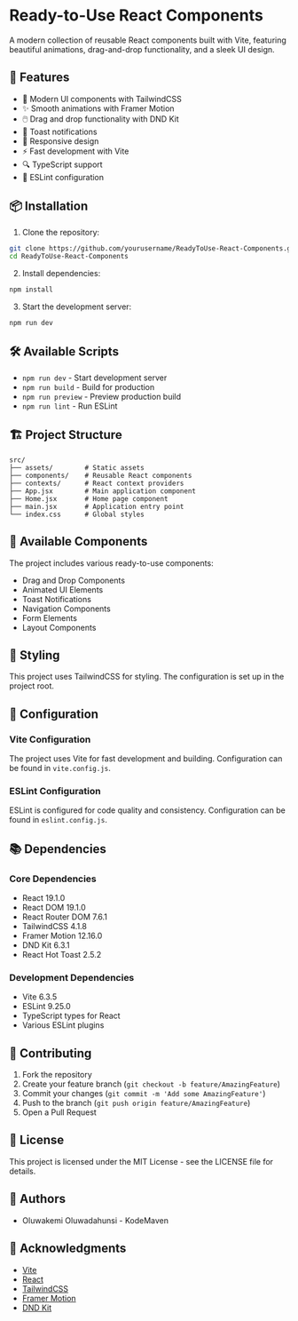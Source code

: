 # Ready-to-Use React Components

A modern collection of reusable React components built with Vite, featuring beautiful animations, drag-and-drop functionality, and a sleek UI design.

## 🚀 Features

- 🎨 Modern UI components with TailwindCSS
- ✨ Smooth animations with Framer Motion
- 🖱️ Drag and drop functionality with DND Kit
- 🔔 Toast notifications
- 📱 Responsive design
- ⚡ Fast development with Vite
- 🔍 TypeScript support
- 🎯 ESLint configuration

## 📦 Installation

1. Clone the repository:
```bash
git clone https://github.com/yourusername/ReadyToUse-React-Components.git
cd ReadyToUse-React-Components
```

2. Install dependencies:
```bash
npm install
```

3. Start the development server:
```bash
npm run dev
```

## 🛠️ Available Scripts

- `npm run dev` - Start development server
- `npm run build` - Build for production
- `npm run preview` - Preview production build
- `npm run lint` - Run ESLint

## 🏗️ Project Structure

```
src/
├── assets/        # Static assets
├── components/    # Reusable React components
├── contexts/      # React context providers
├── App.jsx        # Main application component
├── Home.jsx       # Home page component
├── main.jsx       # Application entry point
└── index.css      # Global styles
```

## 🧩 Available Components

The project includes various ready-to-use components:

- Drag and Drop Components
- Animated UI Elements
- Toast Notifications
- Navigation Components
- Form Elements
- Layout Components

## 🎨 Styling

This project uses TailwindCSS for styling. The configuration is set up in the project root.

## 🔧 Configuration

### Vite Configuration
The project uses Vite for fast development and building. Configuration can be found in `vite.config.js`.

### ESLint Configuration
ESLint is configured for code quality and consistency. Configuration can be found in `eslint.config.js`.

## 📚 Dependencies

### Core Dependencies
- React 19.1.0
- React DOM 19.1.0
- React Router DOM 7.6.1
- TailwindCSS 4.1.8
- Framer Motion 12.16.0
- DND Kit 6.3.1
- React Hot Toast 2.5.2

### Development Dependencies
- Vite 6.3.5
- ESLint 9.25.0
- TypeScript types for React
- Various ESLint plugins

## 🤝 Contributing

1. Fork the repository
2. Create your feature branch (`git checkout -b feature/AmazingFeature`)
3. Commit your changes (`git commit -m 'Add some AmazingFeature'`)
4. Push to the branch (`git push origin feature/AmazingFeature`)
5. Open a Pull Request

## 📝 License

This project is licensed under the MIT License - see the LICENSE file for details.

## 👥 Authors

- Oluwakemi Oluwadahunsi - KodeMaven

## 🙏 Acknowledgments

- [Vite](https://vitejs.dev/)
- [React](https://reactjs.org/)
- [TailwindCSS](https://tailwindcss.com/)
- [Framer Motion](https://www.framer.com/motion/)
- [DND Kit](https://dndkit.com/)
